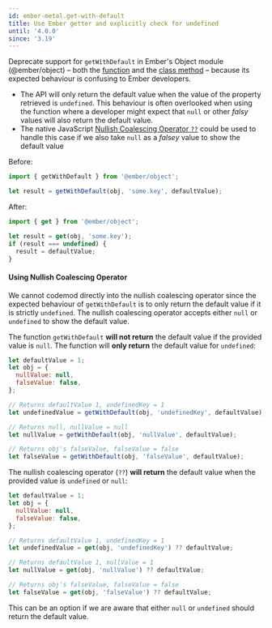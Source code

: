 ```yaml
---
id: ember-metal.get-with-default
title: Use Ember getter and explicitly check for undefined
until: '4.0.0'
since: '3.19'
---
```


Deprecate support for `getWithDefault` in Ember's Object module (@ember/object) – both the [function](https://api.emberjs.com/ember/release/functions/@ember%2Fobject/getWithDefault) and the [class method](https://api.emberjs.com/ember/release/classes/EmberObject/methods/getWithDefault?anchor=getWithDefault) – because its expected behaviour is confusing to Ember developers.

- The API will only return the default value when the value of the property retrieved is `undefined`. This behaviour is often overlooked when using the function where a developer might expect that `null` or other _falsy_ values will also return the default value.
- The native JavaScript [Nullish Coalescing Operator `??`](https://github.com/tc39/proposal-nullish-coalescing) could be used to handle this case if we also take `null` as a _falsey_ value to show the default value

Before:

```js
import { getWithDefault } from '@ember/object';

let result = getWithDefault(obj, 'some.key', defaultValue);
```

After:

```js
import { get } from '@ember/object';

let result = get(obj, 'some.key');
if (result === undefined) {
  result = defaultValue;
}
```

#### Using Nullish Coalescing Operator

We cannot codemod directly into the nullish coalescing operator since the expected behaviour of `getWithDefault` is to only return the default value if it is strictly `undefined`. The nullish coalescing operator accepts either `null` or `undefined` to show the default value.

The function `getWithDefault` **will not return** the default value if the provided value is `null`. The function will **only return** the default value for `undefined`:

```js
let defaultValue = 1;
let obj = {
  nullValue: null,
  falseValue: false,
};

// Returns defaultValue 1, undefinedKey = 1
let undefinedValue = getWithDefault(obj, 'undefinedKey', defaultValue);

// Returns null, nullValue = null
let nullValue = getWithDefault(obj, 'nullValue', defaultValue);

// Returns obj's falseValue, falseValue = false
let falseValue = getWithDefault(obj, 'falseValue', defaultValue);
```

The nullish coalescing operator (`??`) **will return** the default value when the provided value is `undefined` or `null`:

```js
let defaultValue = 1;
let obj = {
  nullValue: null,
  falseValue: false,
};

// Returns defaultValue 1, undefinedKey = 1
let undefinedValue = get(obj, 'undefinedKey') ?? defaultValue;

// Returns defaultValue 1, nullValue = 1
let nullValue = get(obj, 'nullValue') ?? defaultValue;

// Returns obj's falseValue, falseValue = false
let falseValue = get(obj, 'falseValue') ?? defaultValue;
```

This can be an option if we are aware that either `null` or `undefined` should return the default value.
